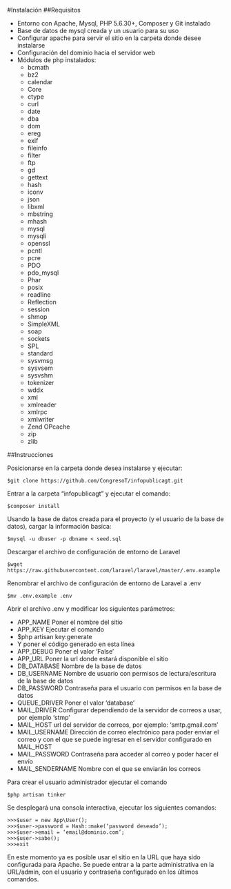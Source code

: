 #Instalación
##Requisitos
- Entorno con Apache, Mysql, PHP 5.6.30+, Composer y Git instalado
- Base de datos de mysql creada y un usuario para su uso
- Configurar apache para servir el sitio en la carpeta donde desee instalarse
- Configuración del dominio hacia el servidor web
- Módulos de php instalados:
  - bcmath
  - bz2
  - calendar
  - Core
  - ctype
  - curl
  - date
  - dba
  - dom
  - ereg
  - exif
  - fileinfo
  - filter
  - ftp
  - gd
  - gettext
  - hash
  - iconv
  - json
  - libxml
  - mbstring
  - mhash
  - mysql
  - mysqli
  - openssl
  - pcntl
  - pcre
  - PDO
  - pdo_mysql
  - Phar
  - posix
  - readline
  - Reflection
  - session
  - shmop
  - SimpleXML
  - soap
  - sockets
  - SPL
  - standard
  - sysvmsg
  - sysvsem
  - sysvshm
  - tokenizer
  - wddx
  - xml
  - xmlreader
  - xmlrpc
  - xmlwriter
  - Zend OPcache
  - zip
  - zlib

##Instrucciones

Posicionarse en la carpeta donde desea instalarse y ejecutar:

```
$git clone https://github.com/CongresoT/infopublicagt.git
```

Entrar a la carpeta “infopublicagt” y ejecutar el comando:
```
$composer install
```

Usando la base de datos creada para el proyecto (y el usuario de la base de datos), cargar la información basica:
```
$mysql -u dbuser -p dbname < seed.sql
```

Descargar el archivo de configuración de entorno de Laravel
```
$wget https://raw.githubusercontent.com/laravel/laravel/master/.env.example
```

Renombrar el archivo de configuración de entorno de Laravel a .env
```
$mv .env.example .env
```

Abrir el archivo .env y modificar los siguientes parámetros:

- APP_NAME	Poner el nombre del sitio
- APP_KEY	Ejecutar el comando 
- $php artisan key:generate
- Y poner el código generado en esta línea
- APP_DEBUG	Poner el valor ‘False’
- APP_URL	Poner la url donde estará disponible el sitio
- DB_DATABASE	Nombre de la base de datos
- DB_USERNAME	Nombre de usuario con permisos de lectura/escritura de la base de datos
- DB_PASSWORD	Contraseña para el usuario con permisos en la base de datos
- QUEUE_DRIVER	Poner el valor ‘database’
- MAIL_DRIVER	Configurar dependiendo de la servidor de correos a usar, por ejemplo ‘stmp’
- MAIL_HOST	url del servidor de correos, por ejemplo: ‘smtp.gmail.com’
- MAIL_USERNAME	Dirección de correo electrónico para poder enviar el correo y con el que se puede ingresar en el servidor configurado en MAIL_HOST
- MAIL_PASSWORD	Contraseña para acceder al correo y poder hacer el envío
- MAIL_SENDERNAME	Nombre con el que se enviarán los correos

Para crear el usuario administrador ejecutar el comando
```
$php artisan tinker
```

Se desplegará una consola interactiva, ejecutar los siguientes comandos:
```
>>>$user = new App\User();
>>>$user->password = Hash::make(‘password deseado’);
>>>$user->email = ‘email@dominio.com’;
>>>$user->sabe();
>>>exit
```

En este momento ya es posible usar el sitio en la URL que haya sido configurada para Apache.
Se puede entrar a la parte administrativa en la URL/admin, con el usuario y contraseña configurado en los últimos comandos.
